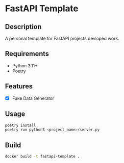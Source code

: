 # FastAPI Template

## Description

A personal template for FastAPI projects devloped work.

## Requirements

- Python 3.11+
- Poetry

## Features

- [x] Fake Data Generator

## Usage

```bash
poetry install
poetry run python3 <project_name>/server.py
```

## Build

```bash
docker build -t fastapi-template .
```
